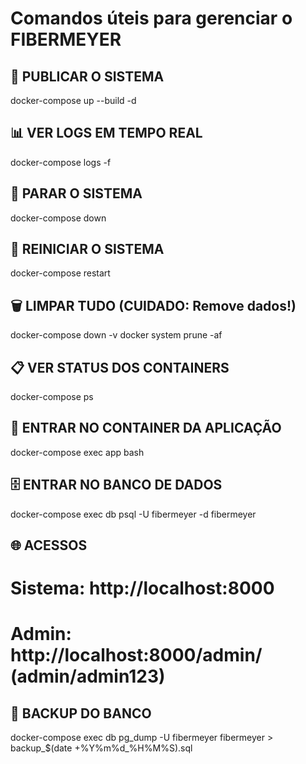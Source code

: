 # Comandos úteis para gerenciar o FIBERMEYER

## 🚀 PUBLICAR O SISTEMA
docker-compose up --build -d

## 📊 VER LOGS EM TEMPO REAL
docker-compose logs -f

## 🛑 PARAR O SISTEMA
docker-compose down

## 🔄 REINICIAR O SISTEMA
docker-compose restart

## 🗑️ LIMPAR TUDO (CUIDADO: Remove dados!)
docker-compose down -v
docker system prune -af

## 📋 VER STATUS DOS CONTAINERS
docker-compose ps

## 🔧 ENTRAR NO CONTAINER DA APLICAÇÃO
docker-compose exec app bash

## 🗄️ ENTRAR NO BANCO DE DADOS
docker-compose exec db psql -U fibermeyer -d fibermeyer

## 🌐 ACESSOS
# Sistema: http://localhost:8000
# Admin: http://localhost:8000/admin/ (admin/admin123)

## 📁 BACKUP DO BANCO
docker-compose exec db pg_dump -U fibermeyer fibermeyer > backup_$(date +%Y%m%d_%H%M%S).sql